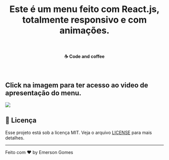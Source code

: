 
 <h1 align="center">
Este é um menu feito com React.js, totalmente responsivo e com animações. 
</h1>
</br>
  
<h4 align="center">
  ☕ Code and coffee
</h4>
</br>

<h2> Click na imagem para ter acesso ao video de apresentação do menu.</h2>

<a href="https://youtu.be/3JB6aXsLVgY"> <img src="https://scontent.fthe8-1.fna.fbcdn.net/v/t1.0-9/119784196_2809114189317620_4467928206172827173_o.jpg?_nc_cat=111&_nc_sid=0debeb&_nc_ohc=XDDxUcYXyjIAX-IiA0U&_nc_ht=scontent.fthe8-1.fna&oh=8f65a38477a11465c34a372340cb9485&oe=5F88BF21"/> <a/>

## :memo: Licença

Esse projeto está sob a licença MIT. Veja o arquivo [LICENSE](https://pt.wikipedia.org/wiki/Licen%C3%A7a_MIT) para mais detalhes.

---

Feito com ♥ by Emerson Gomes
